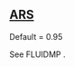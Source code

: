 ## [ARS](https://help.hexagonmi.com/bundle/MSC_Nastran_2022.4/page/Nastran_Combined_Book/qrg/parameters/TOC.ARS.xhtml)

Default = 0.95

See  FLUIDMP .

